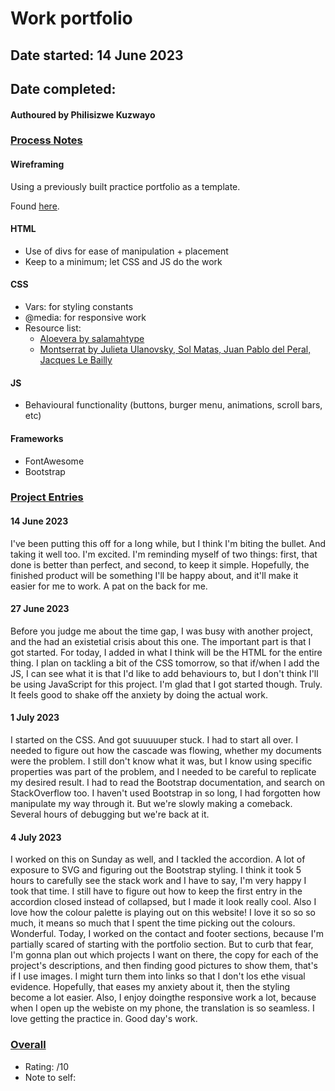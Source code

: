 # Work portfolio
## Date started: 14 June 2023
## Date completed: 

#### Authoured by Philisizwe Kuzwayo

### <ins>Process Notes</ins>
#### Wireframing
Using a previously built practice portfolio as a template.

Found [here](https://github.com/PKuzi01/sc-responsive-practice-portfolio).

#### HTML
* Use of divs for ease of manipulation + placement
* Keep to a minimum; let CSS and JS do the work

#### CSS
* Vars: for styling constants
* @media: for responsive work
* Resource list:
    * [Aloevera by salamahtype](https://www.fontspace.com/aloevera-font-f77419)
    * [Montserrat by Julieta Ulanovsky, Sol Matas, Juan Pablo del Peral, Jacques Le Bailly](https://fonts.google.com/specimen/Montserrat?category=Sans+Serif)

#### JS
* Behavioural functionality (buttons, burger menu, animations, scroll bars, etc)

#### Frameworks
* FontAwesome
* Bootstrap

### <ins>Project Entries</ins>
#### 14 June 2023
I've been putting this off for a long while, but I think I'm biting the bullet. And taking it well too. I'm excited. I'm reminding myself of two things: first, that done is better than perfect, and second, to keep it simple. Hopefully, the finished product will be something I'll be happy about, and it'll make it easier for me to work. A pat on the back for me.

#### 27 June 2023
Before you judge me about the time gap, I was busy with another project, and the had an existetial crisis about this one. The important part is that I got started. For today, I added in what I think will be the HTML for the entire thing. I plan on tackling a bit of the CSS tomorrow, so that if/when I add the JS, I can see what it is that I'd like to add behaviours to, but I don't think I'll be using JavaScript for this project. I'm glad that I got started though. Truly. It feels good to shake off the anxiety by doing the actual work.

#### 1 July 2023
I started on the CSS. And got suuuuuper stuck. I had to start all over. I needed to figure out how the cascade was flowing, whether my documents were the problem. I still don't know what it was, but I know using specific properties was part of the problem, and I needed to be careful to replicate my desired result. I had to read the Bootstrap documentation, and search on StackOverflow too. I haven't used Bootstrap in so long, I had forgotten how manipulate my way through it. But we're slowly making a comeback. Several hours of debugging but we're back at it.

#### 4 July 2023
I worked on this on Sunday as well, and I tackled the accordion. A lot of exposure to SVG and figuring out the Bootstrap styling. I think it took 5 hours to carefully see the stack work and I have to say, I'm very happy I took that time. I still have to figure out how to keep the first entry in the accordion closed instead of collapsed, but I made it look really cool. Also I love how the colour palette is playing out on this website! I love it so so so much, it means so much that I spent the time picking out the colours. Wonderful. Today, I worked on the contact and footer sections, because I'm partially scared of starting with the portfolio section. But to curb that fear, I'm gonna plan out which projects I want on there, the copy for each of the project's descriptions, and then finding good pictures to show them, that's if I use images. I might turn them into links so that I don't los ethe visual evidence. Hopefully, that eases my anxiety about it, then the styling become a lot easier. Also, I enjoy doingthe responsive work a lot, because when I open up the webiste on my phone, the translation is so seamless. I love getting the practice in. Good day's work.

### <ins>Overall</ins>
* Rating: /10
* Note to self: 
